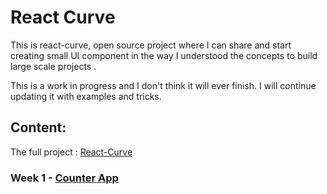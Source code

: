 # React Curve

This is react-curve, open source project where I can share and start creating small UI component in the way I understood the concepts to build large scale projects .

This is a work in progress and I don't think it will ever finish. I will continue updating it with examples and tricks.


## Content: 
The full project : [React-Curve](https://react-curve.netlify.app)
### Week 1 - [Counter App](https://react-curve.netlify.app/counter)
